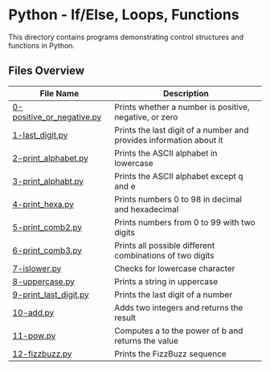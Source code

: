 # Python - If/Else, Loops, Functions

This directory contains programs demonstrating control structures and functions in Python.

## Files Overview

| File Name | Description |
|-----------|-------------|
| [0-positive_or_negative.py](0-positive_or_negative.py) | Prints whether a number is positive, negative, or zero |
| [1-last_digit.py](1-last_digit.py) | Prints the last digit of a number and provides information about it |
| [2-print_alphabet.py](2-print_alphabet.py) | Prints the ASCII alphabet in lowercase |
| [3-print_alphabt.py](3-print_alphabt.py) | Prints the ASCII alphabet except q and e |
| [4-print_hexa.py](4-print_hexa.py) | Prints numbers 0 to 98 in decimal and hexadecimal |
| [5-print_comb2.py](5-print_comb2.py) | Prints numbers from 0 to 99 with two digits |
| [6-print_comb3.py](6-print_comb3.py) | Prints all possible different combinations of two digits |
| [7-islower.py](7-islower.py) | Checks for lowercase character |
| [8-uppercase.py](8-uppercase.py) | Prints a string in uppercase |
| [9-print_last_digit.py](9-print_last_digit.py) | Prints the last digit of a number |
| [10-add.py](10-add.py) | Adds two integers and returns the result |
| [11-pow.py](11-pow.py) | Computes a to the power of b and returns the value |
| [12-fizzbuzz.py](12-fizzbuzz.py) | Prints the FizzBuzz sequence |
